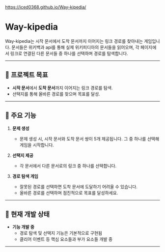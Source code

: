 https://iced0368.github.io/Way-kipedia/

# Way-kipedia

Way-kipedia는 시작 문서에서 도착 문서까지 이어지는 링크 경로를 찾아내는 게임입니다.
문서들은 위키백과 api를 통해 실제 위키피디아의 문서들을 읽어오며, 각 페이지에서 링크로 연결된 다른 문서들 중 하나를 선택하며 경로를 탐색합니다.

---

## 🎯 프로젝트 목표

- **시작 문서**에서 **도착 문서**까지 이어지는 링크 경로를 탐색.
- 선택지를 통해 올바른 경로를 찾으며 목표를 달성.
---

## 🚀 주요 기능

1. **문제 생성**  
   - 문제 생성 시, 시작 문서와 도착 문서 쌍이 5개 제공됩니다. 그 중 하나를 선택해 게임을 시작합니다.

2. **선택지 제공**  
   - 각 문서에서 다른 문서로의 링크 중 하나를 선택합니다.

3. **경로 탐색 게임**  
   - 잘못된 경로를 선택하면 도착 문서에 도달하기 어려울 수 있습니다.
   - 올바른 경로를 선택하며 점진적으로 목표를 달성하세요.

---

## 🔄 현재 개발 상태

- **기능 개발 중**  
  - 경로 탐색 및 선택지 기능은 기본적으로 구현됨
  - 클리어 이벤트 등 핵심 요소들과 부가 요소들 개발 중

---
